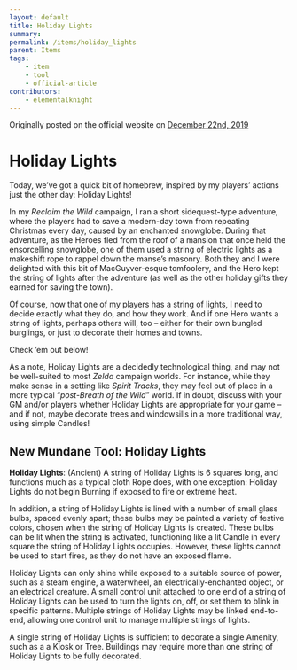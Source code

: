 ```yaml
---
layout: default
title: Holiday Lights
summary:
permalink: /items/holiday_lights
parent: Items
tags:
    - item
    - tool
    - official-article
contributors:
    - elementalknight
---
```


Originally posted on the official website on [December 22nd, 2019](https://reclaimthewild.net/index.php/2019/12/22/new-item-holiday-lights/)

# Holiday Lights

Today, we’ve got a quick bit of homebrew, inspired by my players’ actions just the other day: Holiday Lights!

In my *Reclaim the Wild* campaign, I ran a short sidequest-type adventure, where the players had to save a modern-day town from repeating Christmas every day, caused by an enchanted snowglobe. During that adventure, as the Heroes fled from the roof of a mansion that once held the ensorcelling snowglobe, one of them used a string of electric lights as a makeshift rope to rappel down the manse’s masonry. Both they and I were delighted with this bit of MacGuyver-esque tomfoolery, and the Hero kept the string of lights after the adventure (as well as the other holiday gifts they earned for saving the town).

Of course, now that one of my players has a string of lights, I need to decide exactly what they do, and how they work. And if one Hero wants a string of lights, perhaps others will, too – either for their own bungled burglings, or just to decorate their homes and towns.

Check ’em out below!

As a note, Holiday Lights are a decidedly technological thing, and may not be well-suited to most *Zelda* campaign worlds. For instance, while they make sense in a setting like *Spirit Tracks*, they may feel out of place in a more typical “*post-Breath of the Wild*” world. If in doubt, discuss with your GM and/or players whether Holiday Lights are appropriate for your game – and if not, maybe decorate trees and windowsills in a more traditional way, using simple Candles!

## New Mundane Tool: Holiday Lights

**Holiday Lights**: (Ancient) A string of Holiday Lights is 6 squares long, and functions much as a typical cloth Rope does, with one exception: Holiday Lights do not begin Burning if exposed to fire or extreme heat.

In addition, a string of Holiday Lights is lined with a number of small glass bulbs, spaced evenly apart; these bulbs may be painted a variety of festive colors, chosen when the string of Holiday Lights is created. These bulbs can be lit when the string is activated, functioning like a lit Candle in every square the string of Holiday Lights occupies. However, these lights cannot be used to start fires, as they do not have an exposed flame.

Holiday Lights can only shine while exposed to a suitable source of power, such as a steam engine, a waterwheel, an electrically-enchanted object, or an electrical creature. A small control unit attached to one end of a string of Holiday Lights can be used to turn the lights on, off, or set them to blink in specific patterns. Multiple strings of Holiday Lights may be linked end-to-end, allowing one control unit to manage multiple strings of lights.

A single string of Holiday Lights is sufficient to decorate a single Amenity, such as a a Kiosk or Tree. Buildings may require more than one string of Holiday Lights to be fully decorated. 